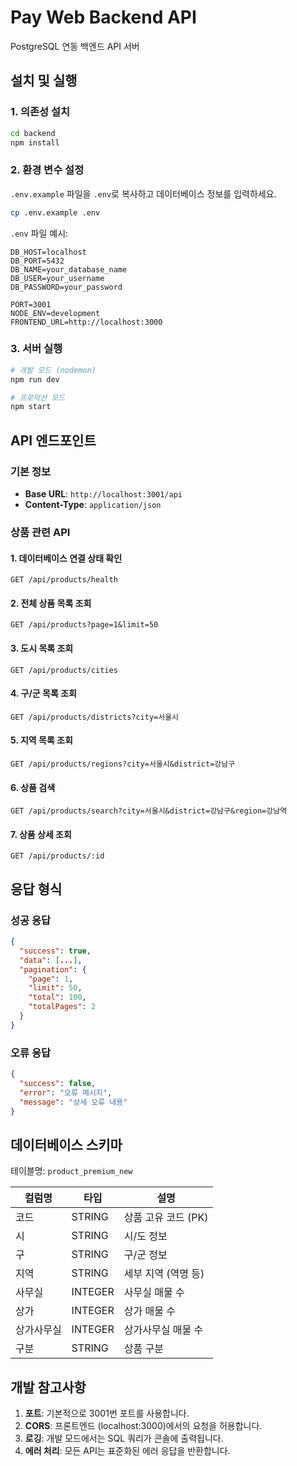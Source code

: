 # Pay Web Backend API

PostgreSQL 연동 백엔드 API 서버

## 설치 및 실행

### 1. 의존성 설치
```bash
cd backend
npm install
```

### 2. 환경 변수 설정
`.env.example` 파일을 `.env`로 복사하고 데이터베이스 정보를 입력하세요.

```bash
cp .env.example .env
```

`.env` 파일 예시:
```
DB_HOST=localhost
DB_PORT=5432
DB_NAME=your_database_name
DB_USER=your_username
DB_PASSWORD=your_password

PORT=3001
NODE_ENV=development
FRONTEND_URL=http://localhost:3000
```

### 3. 서버 실행
```bash
# 개발 모드 (nodemon)
npm run dev

# 프로덕션 모드
npm start
```

## API 엔드포인트

### 기본 정보
- **Base URL**: `http://localhost:3001/api`
- **Content-Type**: `application/json`

### 상품 관련 API

#### 1. 데이터베이스 연결 상태 확인
```
GET /api/products/health
```

#### 2. 전체 상품 목록 조회
```
GET /api/products?page=1&limit=50
```

#### 3. 도시 목록 조회
```
GET /api/products/cities
```

#### 4. 구/군 목록 조회
```
GET /api/products/districts?city=서울시
```

#### 5. 지역 목록 조회
```
GET /api/products/regions?city=서울시&district=강남구
```

#### 6. 상품 검색
```
GET /api/products/search?city=서울시&district=강남구&region=강남역
```

#### 7. 상품 상세 조회
```
GET /api/products/:id
```

## 응답 형식

### 성공 응답
```json
{
  "success": true,
  "data": [...],
  "pagination": {
    "page": 1,
    "limit": 50,
    "total": 100,
    "totalPages": 2
  }
}
```

### 오류 응답
```json
{
  "success": false,
  "error": "오류 메시지",
  "message": "상세 오류 내용"
}
```

## 데이터베이스 스키마

테이블명: `product_premium_new`

| 컬럼명 | 타입 | 설명 |
|--------|------|------|
| 코드 | STRING | 상품 고유 코드 (PK) |
| 시 | STRING | 시/도 정보 |
| 구 | STRING | 구/군 정보 |
| 지역 | STRING | 세부 지역 (역명 등) |
| 사무실 | INTEGER | 사무실 매물 수 |
| 상가 | INTEGER | 상가 매물 수 |
| 상가사무실 | INTEGER | 상가사무실 매물 수 |
| 구분 | STRING | 상품 구분 |

## 개발 참고사항

1. **포트**: 기본적으로 3001번 포트를 사용합니다.
2. **CORS**: 프론트엔드 (localhost:3000)에서의 요청을 허용합니다.
3. **로깅**: 개발 모드에서는 SQL 쿼리가 콘솔에 출력됩니다.
4. **에러 처리**: 모든 API는 표준화된 에러 응답을 반환합니다.